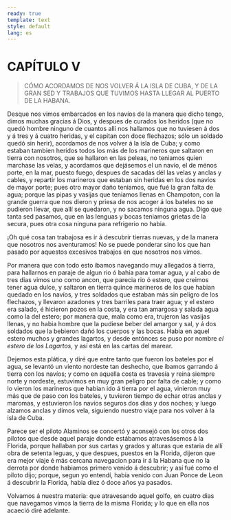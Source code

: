 ```yaml
---
ready: true
template: text
style: default
lang: es
---
```


# CAPÍTULO V


> CÓMO ACORDAMOS DE NOS VOLVER Á LA ISLA DE CUBA, Y DE LA GRAN SED Y
> TRABAJOS QUE TUVIMOS HASTA LLEGAR AL PUERTO DE LA HABANA.


Desque nos vimos embarcados en los navíos de la manera que dicho tengo,
dimos muchas gracias á Dios, y despues de curados los heridos (que
no quedó hombre ninguno de cuantos allí nos hallamos que no tuviesen
á dos y á tres y á cuatro heridas, y el capitan con doce flechazos;
sólo un soldado quedó sin herir), acordamos de nos volver á la isla de
Cuba; y como estaban tambien heridos todos los más de los marineros
que saltaron en tierra con nosotros, que se hallaron en las peleas,
no teniamos quien marchase las velas, y acordamos que dejásemos el un
navío, el de ménos porte, en la mar, puesto fuego, despues de sacadas
dél las velas y anclas y cables, y repartir los marineros que estaban
sin heridas en los dos navíos de mayor porte; pues otro mayor daño
teniamos, que fué la gran falta de agua; porque las pipas y vasijas que
teniamos llenas en Champoton, con la grande guerra que nos dieron y
priesa de nos acoger á los bateles no se pudieron llevar, que allí se
quedaron, y no sacamos ninguna agua. Digo que tanta sed pasamos, que
en las lenguas y bocas teniamos grietas de la secura, pues otra cosa
ninguna para refrigerio no habia.

¡Oh qué cosa tan trabajosa es ir á descubrir tierras nuevas, y de la
manera que nosotros nos aventuramos! No se puede ponderar sino los que
han pasado por aquestos excesivos trabajos en que nosotros nos vimos.

Por manera que con todo esto íbamos navegando muy allegados á tierra,
para hallarnos en paraje de algun rio ó bahía para tomar agua, y al
cabo de tres dias vimos uno como ancon, que parecia rio ó estero, que
creimos tener agua dulce, y saltaron en tierra quince marineros de los
que habian quedado en los navíos, y tres soldados que estaban más sin
peligro de los flechazos, y llevaron azadones y tres barriles para
traer agua; y el estero era salado, é hicieron pozos en la costa, y era
tan amargosa y salada agua como la del estero; por manera que, mala
como era, trujeron las vasijas llenas, y no habia hombre que la pudiese
beber del amargor y sal, y á dos soldados que la bebieron dañó los
cuerpos y las bocas. Habia en aquel estero muchos y grandes lagartos,
y desde entónces se puso por nombre _el estero de los Lagartos_, y así
está en las cartas del marear.

Dejemos esta plática, y diré que entre tanto que fueron los bateles
por el agua, se levantó un viento nordeste tan deshecho, que íbamos
garrando á tierra con los navíos; y como en aquella costa es travesía
y reina siempre norte y nordeste, estuvimos en muy gran peligro por
falta de cable; y como lo vieron los marineros que habian ido á tierra
por el agua, vinieron muy más que de paso con los bateles, y tuvieron
tiempo de echar otras anclas y maromas, y estuvieron los navíos seguros
dos dias y dos noches; y luego alzamos anclas y dimos vela, siguiendo
nuestro viaje para nos volver á la isla de Cuba.

Parece ser el piloto Alaminos se concertó y aconsejó con los otros
dos pilotos que desde aquel paraje donde estábamos atravesásemos á la
Florida, porque hallaban por sus cartas y grados y alturas que estaria
de allí obra de setenta leguas, y que despues, puestos en la Florida,
dijeron que era mejor viaje é más cercana navegacion para ir á la
Habana que no la derrota por donde habiamos primero venido á descubrir;
y así fué como el piloto dijo; porque, segun yo entendí, habia venido
con Juan Ponce de Leon á descubrir la Florida, habia diez ó doce años
ya pasados.

Volvamos á nuestra materia: que atravesando aquel golfo, en cuatro dias
que navegamos vimos la tierra de la misma Florida; y lo que en ella nos
acaeció diré adelante.
